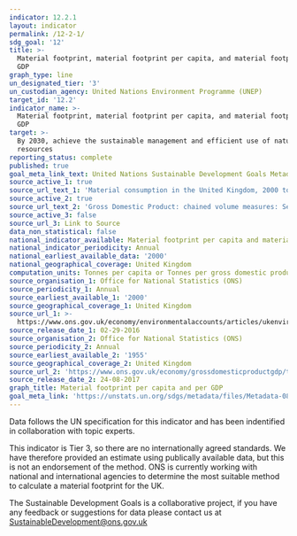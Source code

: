 ```yaml
---
indicator: 12.2.1
layout: indicator
permalink: /12-2-1/
sdg_goal: '12'
title: >-
  Material footprint, material footprint per capita, and material footprint per
  GDP
graph_type: line
un_designated_tier: '3'
un_custodian_agency: United Nations Environment Programme (UNEP)
target_id: '12.2'
indicator_name: >-
  Material footprint, material footprint per capita, and material footprint per
  GDP
target: >-
  By 2030, achieve the sustainable management and efficient use of natural
  resources
reporting_status: complete
published: true
goal_meta_link_text: United Nations Sustainable Development Goals Metadata (pdf 782kB)
source_active_1: true
source_url_text_1: 'Material consumption in the United Kingdom, 2000 to 2013'
source_active_2: true
source_url_text_2: 'Gross Domestic Product: chained volume measures: Seasonally adjusted £m'
source_active_3: false
source_url_3: Link to Source
data_non_statistical: false
national_indicator_available: Material footprint per capita and material footprint per GDP
national_indicator_periodicity: Annual
national_earliest_available_data: '2000'
national_geographical_coverage: United Kingdom
computation_units: Tonnes per capita or Tonnes per gross domestic product (GDP)
source_organisation_1: Office for National Statistics (ONS)
source_periodicity_1: Annual
source_earliest_available_1: '2000'
source_geographical_coverage_1: United Kingdom
source_url_1: >-
  https://www.ons.gov.uk/economy/environmentalaccounts/articles/ukenvironmentalaccountshowmuchmaterialistheukconsuming/ukenvironmentalaccountshowmuchmaterialistheukconsuming
source_release_date_1: 02-29-2016
source_organisation_2: Office for National Statistics (ONS)
source_periodicity_2: Annual
source_earliest_available_2: '1955'
source_geographical_coverage_2: United Kingdom
source_url_2: 'https://www.ons.gov.uk/economy/grossdomesticproductgdp/timeseries/abmi/pn2'
source_release_date_2: 24-08-2017
graph_title: Material footprint per capita and per GDP
goal_meta_link: 'https://unstats.un.org/sdgs/metadata/files/Metadata-08-04-01.pdf'
---
```

Data follows the UN specification for this indicator and has been indentified in collaboration with topic experts.

This indicator is Tier 3, so there are no internationally agreed standards. We have therefore provided an estimate using publically available data, but this is not an endorsement of the method. ONS is currently working with national and international agencies to determine the most suitable method to calculate a material footprint for the UK.

The Sustainable Development Goals is a collaborative project, if you have any feedback or suggestions for data please contact us at <SustainableDevelopment@ons.gov.uk>
